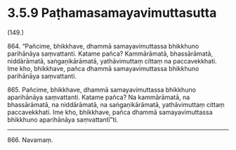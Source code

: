 

# 3.5.9 Paṭhamasamayavimuttasutta




(149.)

864\. “Pañcime, bhikkhave, dhammā samayavimuttassa bhikkhuno parihānāya saṃvattanti. Katame pañca? Kammārāmatā, bhassārāmatā, niddārāmatā, saṅgaṇikārāmatā, yathāvimuttaṃ cittaṃ na paccavekkhati. Ime kho, bhikkhave, pañca dhammā samayavimuttassa bhikkhuno parihānāya saṃvattanti.

865\. Pañcime, bhikkhave, dhammā samayavimuttassa bhikkhuno aparihānāya saṃvattanti. Katame pañca? Na kammārāmatā, na bhassārāmatā, na niddārāmatā, na saṅgaṇikārāmatā, yathāvimuttaṃ cittaṃ paccavekkhati. Ime kho, bhikkhave, pañca dhammā samayavimuttassa bhikkhuno aparihānāya saṃvattantī”ti.

---

866\. Navamaṃ.






